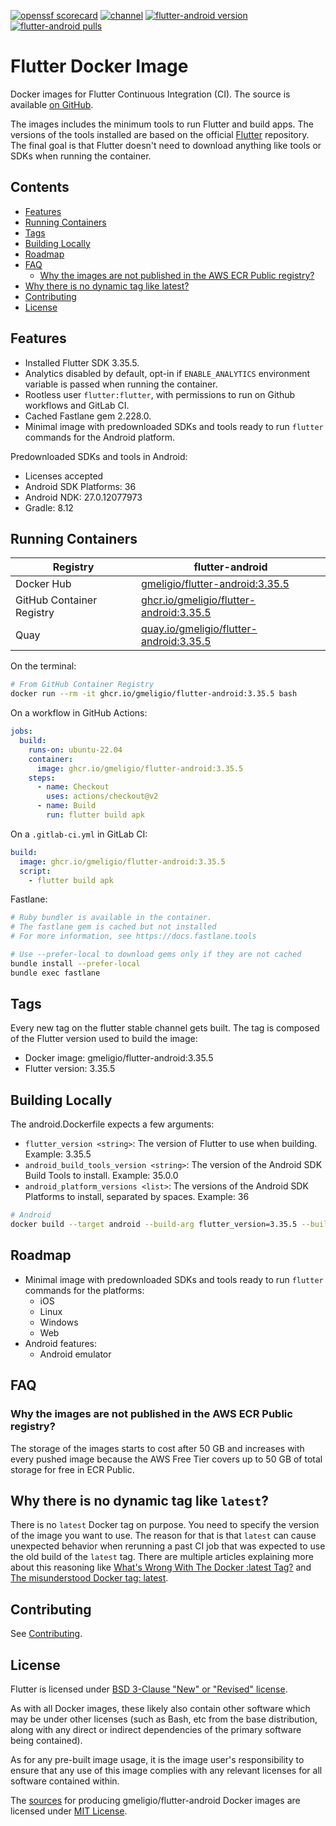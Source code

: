 <!--- This markdown file was auto-generated from "readme.mdx" -->

[![openssf scorecard](https://api.scorecard.dev/projects/github.com/gmeligio/flutter-docker-image/badge)](https://scorecard.dev/viewer/?uri=github.com/gmeligio/flutter-docker-image) [![channel](https://img.shields.io/static/v1?label=channel&message=stable&color=blue)](https://docs.flutter.dev/release/archive?tab=linux) [![flutter-android version](https://img.shields.io/docker/v/gmeligio/flutter-android?label=flutter-android%20version)](https://hub.docker.com/r/gmeligio/flutter-android/tags) [![flutter-android pulls](https://img.shields.io/docker/pulls/gmeligio/flutter-android?label=flutter-android%20pulls)](https://hub.docker.com/r/gmeligio/flutter-android/tags)

# Flutter Docker Image

Docker images for Flutter Continuous Integration (CI). The source is available [on GitHub](https://github.com/gmeligio/flutter-docker-image).

The images includes the minimum tools to run Flutter and build apps. The versions of the tools installed are based on the official [Flutter](https://github.com/flutter/flutter) repository. The final goal is that Flutter doesn't need to download anything like tools or SDKs when running the container.

## Contents

* [Features](#features)
* [Running Containers](#running-containers)
* [Tags](#tags)
* [Building Locally](#building-locally)
* [Roadmap](#roadmap)
* [FAQ](#faq)  
   * [Why the images are not published in the AWS ECR Public registry?](#why-the-images-are-not-published-in-the-aws-ecr-public-registry)
* [Why there is no dynamic tag like latest?](#why-there-is-no-dynamic-tag-like-latest)
* [Contributing](#contributing)
* [License](#license)

## Features

* Installed Flutter SDK 3.35.5.
* Analytics disabled by default, opt-in if `ENABLE_ANALYTICS` environment variable is passed when running the container.
* Rootless user `flutter:flutter`, with permissions to run on Github workflows and GitLab CI.
* Cached Fastlane gem 2.228.0.
* Minimal image with predownloaded SDKs and tools ready to run `flutter` commands for the Android platform.

Predownloaded SDKs and tools in Android:

* Licenses accepted
* Android SDK Platforms: 36
* Android NDK: 27.0.12077973
* Gradle: 8.12

## Running Containers

| Registry                  | flutter-android                                                                                                            |
| ------------------------- | -------------------------------------------------------------------------------------------------------------------------- |
| Docker Hub                | [gmeligio/flutter-android:3.35.5](https://hub.docker.com/r/gmeligio/flutter-android)                                       |
| GitHub Container Registry | [ghcr.io/gmeligio/flutter-android:3.35.5](https://github.com/gmeligio/flutter-docker-image/pkgs/container/flutter-android) |
| Quay                      | [quay.io/gmeligio/flutter-android:3.35.5](https://quay.io/repository/gmeligio/flutter-android)                             |

On the terminal:

```bash
# From GitHub Container Registry
docker run --rm -it ghcr.io/gmeligio/flutter-android:3.35.5 bash
```

On a workflow in GitHub Actions:

```yaml
jobs:
  build:
    runs-on: ubuntu-22.04
    container:
      image: ghcr.io/gmeligio/flutter-android:3.35.5
    steps:
      - name: Checkout
        uses: actions/checkout@v2
      - name: Build
        run: flutter build apk
```

On a `.gitlab-ci.yml` in GitLab CI:

```yaml
build:
  image: ghcr.io/gmeligio/flutter-android:3.35.5
  script:
    - flutter build apk
```

Fastlane:

```bash
# Ruby bundler is available in the container.
# The fastlane gem is cached but not installed
# For more information, see https://docs.fastlane.tools

# Use --prefer-local to download gems only if they are not cached
bundle install --prefer-local
bundle exec fastlane
```

## Tags

Every new tag on the flutter stable channel gets built. The tag is composed of the Flutter version used to build the image:

* Docker image: gmeligio/flutter-android:3.35.5
* Flutter version: 3.35.5

## Building Locally

The android.Dockerfile expects a few arguments:

* `flutter_version <string>`: The version of Flutter to use when building. Example: 3.35.5
* `android_build_tools_version <string>`: The version of the Android SDK Build Tools to install. Example: 35.0.0
* `android_platform_versions <list>`: The versions of the Android SDK Platforms to install, separated by spaces. Example: 36

```bash
# Android
docker build --target android --build-arg flutter_version=3.35.5 --build-arg fastlane_version=2.228.0 --build-arg android_build_tools_version=35.0.0 --build-arg android_platform_versions="36" -t android-test .
```

## Roadmap

* Minimal image with predownloaded SDKs and tools ready to run `flutter` commands for the platforms:  
   * iOS  
   * Linux  
   * Windows  
   * Web
* Android features:  
   * Android emulator

## FAQ

### Why the images are not published in the AWS ECR Public registry?

The storage of the images starts to cost after 50 GB and increases with every pushed image because the AWS Free Tier covers up to 50 GB of total storage for free in ECR Public.

## Why there is no dynamic tag like `latest`?

There is no `latest` Docker tag on purpose. You need to specify the version of the image you want to use. The reason for that is that `latest` can cause unexpected behavior when rerunning a past CI job that was expected to use the old build of the `latest` tag. There are multiple articles explaining more about this reasoning like [What's Wrong With The Docker :latest Tag?](https://vsupalov.com/docker-latest-tag/) and [The misunderstood Docker tag: latest](https://medium.com/@mccode/the-misunderstood-docker-tag-latest-af3babfd6375).

## Contributing

See [Contributing](docs/contributing.md).

## License

Flutter is licensed under [BSD 3-Clause "New" or "Revised" license](https://github.com/flutter/flutter/blob/master/LICENSE).

As with all Docker images, these likely also contain other software which may be under other licenses (such as Bash, etc from the base distribution, along with any direct or indirect dependencies of the primary software being contained).

As for any pre-built image usage, it is the image user's responsibility to ensure that any use of this image complies with any relevant licenses for all software contained within.

The [sources](https://github.com/gmeligio/flutter-docker-image) for producing gmeligio/flutter-android Docker images are licensed under [MIT License](LICENSE.md).